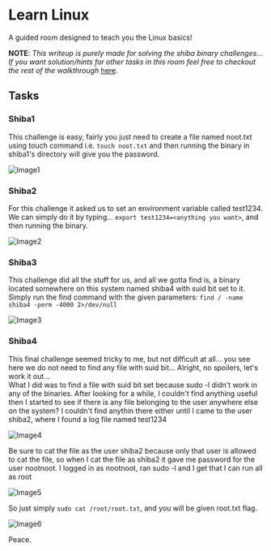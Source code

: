 # Learn Linux
A guided room designed to teach you the Linux basics!

__NOTE__: _This writeup is purely made for solving the shiba binary challenges... If you want solution/hints for other tasks in this room feel free to checkout the rest of the walkthrough_ [here](https://github.com/iParamjotSingh/WriteUps/tree/master/TryHackMe/Walkthroughs/Learn%20Linux).

## Tasks
### Shiba1
This challenge is easy, fairly you just need to create a file named noot.txt using touch command i.e. ```touch noot.txt``` and then running the binary in shiba1's directory will give you the password.

![Image1](https://github.com/iParamjotSingh/WriteUps/blob/master/TryHackMe/Challenges/Learn%20Linux/1.png)

### Shiba2
For this challenge it asked us to set an environment variable called test1234. We can simply do it by typing... ```export test1234=<anything you want>```, and then running the binary.

![Image2](https://github.com/iParamjotSingh/WriteUps/blob/master/TryHackMe/Challenges/Learn%20Linux/2.png)

### Shiba3
This challenge did all the stuff for us, and all we gotta find is, a binary located somewhere on this system named shiba4 with suid bit set to it. Simply run the find command with the given parameters: ```find / -name shiba4 -perm -4000 2>/dev/null```

![Image3](https://github.com/iParamjotSingh/WriteUps/blob/master/TryHackMe/Challenges/Learn%20Linux/3.png)

### Shiba4 
This final challenge seemed tricky to me, but not difficult at all... you see here we do not need to find any file with suid bit... Alright, no spoilers, let's work it out...  
What I did was to find a file with suid bit set because sudo -l didn't work in any of the binaries. After looking for a while, I couldn't find anything useful then I started to see if there is any file belonging to the user anywhere else on the system? I couldn't find anythin there either until I came to the user shiba2, where I found a log file named test1234

![Image4](https://github.com/iParamjotSingh/WriteUps/blob/master/TryHackMe/Challenges/Learn%20Linux/4.png)

Be sure to cat the file as the user shiba2 because only that user is allowed to cat the file, so when I cat the file as shiba2 it gave me password for the user nootnoot. I logged in as nootnoot, ran sudo -l and I get that I can run all as root

![Image5](https://github.com/iParamjotSingh/WriteUps/blob/master/TryHackMe/Challenges/Learn%20Linux/5.png)

So just simply ```sudo cat /root/root.txt```, and you will be given root.txt flag.

![Image6](https://github.com/iParamjotSingh/WriteUps/blob/master/TryHackMe/Challenges/Learn%20Linux/6.png)

Peace.
